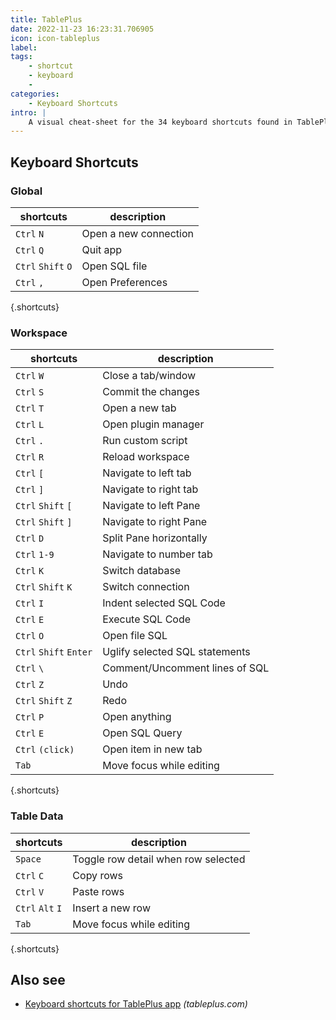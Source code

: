 ```yaml
---
title: TablePlus
date: 2022-11-23 16:23:31.706905
icon: icon-tableplus
label: 
tags: 
    - shortcut
    - keyboard
    - 
categories:
    - Keyboard Shortcuts
intro: |
    A visual cheat-sheet for the 34 keyboard shortcuts found in TablePlus
---
```




Keyboard Shortcuts
------------------



### Global

shortcuts | description
---|---
`Ctrl` `N`  | Open a new connection
`Ctrl` `Q`  | Quit app
`Ctrl` `Shift` `O`  | Open SQL file
`Ctrl` `,`  | Open Preferences
{.shortcuts}


### Workspace

shortcuts | description
---|---
`Ctrl` `W`  | Close a tab/window
`Ctrl` `S`  | Commit the changes
`Ctrl` `T`  | Open a new tab
`Ctrl` `L`  | Open plugin manager
`Ctrl` `.`  | Run custom script
`Ctrl` `R`  | Reload workspace
`Ctrl` `[`  | Navigate to left tab
`Ctrl` `]`  | Navigate to right tab
`Ctrl` `Shift` `[`  | Navigate to left Pane
`Ctrl` `Shift` `]`  | Navigate to right Pane
`Ctrl` `D`  | Split Pane horizontally
`Ctrl` `1-9`  | Navigate to number tab
`Ctrl` `K`  | Switch database
`Ctrl` `Shift` `K`  | Switch connection
`Ctrl` `I`  | Indent selected SQL Code
`Ctrl` `E`  | Execute SQL Code
`Ctrl` `O`  | Open file SQL
`Ctrl` `Shift` `Enter`  | Uglify selected SQL statements
`Ctrl` `\`  | Comment/Uncomment lines of SQL
`Ctrl` `Z`  | Undo
`Ctrl` `Shift` `Z`  | Redo
`Ctrl` `P`  | Open anything
`Ctrl` `E`  | Open SQL Query
`Ctrl` `(click)`  | Open item in new tab
`Tab`  | Move focus while editing
{.shortcuts}


### Table Data

shortcuts | description
---|---
`Space`  | Toggle row detail when row selected
`Ctrl` `C`  | Copy rows
`Ctrl` `V`  | Paste rows
`Ctrl` `Alt` `I`  | Insert a new row
`Tab`  | Move focus while editing
{.shortcuts}




Also see
--------
- [Keyboard shortcuts for TablePlus app](https://tableplus.com/blog/2018/02/shortcut-keys.html) _(tableplus.com)_
